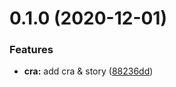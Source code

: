 # 0.1.0 (2020-12-01)


### Features

* **cra:** add cra & story ([88236dd](https://github.com/DCbryant/rcs/commit/88236dd1c430ea27fec828c5644c6c1cbdfec558))



